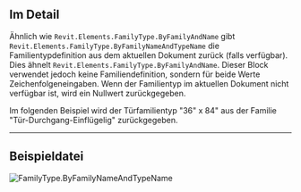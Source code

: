 ## Im Detail
Ähnlich wie `Revit.Elements.FamilyType.ByFamilyAndName` gibt `Revit.Elements.FamilyType.ByFamilyNameAndTypeName` die Familientypdefinition aus dem aktuellen Dokument zurück (falls verfügbar). Dies ähnelt `Revit.Elements.FamilyType.ByFamilyAndName`. Dieser Block verwendet jedoch keine Familiendefinition, sondern für beide Werte Zeichenfolgeneingaben. Wenn der Familientyp im aktuellen Dokument nicht verfügbar ist, wird ein Nullwert zurückgegeben.

Im folgenden Beispiel wird der Türfamilientyp "36" x 84" aus der Familie "Tür-Durchgang-Einflügelig" zurückgegeben.
___
## Beispieldatei

![FamilyType.ByFamilyNameAndTypeName](./Revit.Elements.FamilyType.ByFamilyNameAndTypeName_img.jpg)
